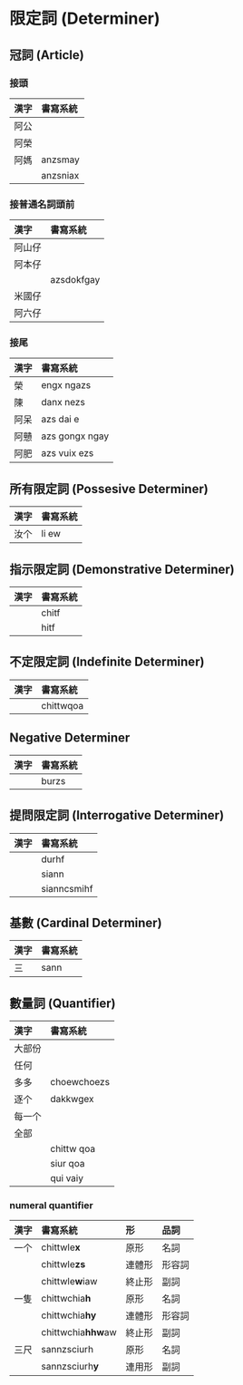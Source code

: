 # 限定詞 (Determiner)

## 冠詞 (Article)

### 接頭

| 漢字 | 書寫系統 |
| :--- | :--- |
| 阿公 ||
| 阿榮 ||
| 阿媽 | anzsmay |
|| anzsniax |

### 接普通名詞頭前

| 漢字 | 書寫系統 |
| :--- | :--- |
| 阿山仔 ||
| 阿本仔 ||
|| azsdokfgay |
| 米國仔 ||
| 阿六仔 ||

### 接尾

| 漢字 | 書寫系統 |
| :--- | :--- |
| 榮 | engx ngazs |
| 陳 | danx nezs |
| 阿呆 | azs dai e |
| 阿戇 | azs gongx ngay |
| 阿肥 | azs vuix ezs |

## 所有限定詞 (Possesive Determiner)

| 漢字 | 書寫系統 |
| :--- | :--- |
| 汝个 | li ew |

## 指示限定詞 (Demonstrative Determiner)

| 漢字 | 書寫系統 |
| :--- | :--- |
|| chitf |
|| hitf |

## 不定限定詞 (Indefinite Determiner)

| 漢字 | 書寫系統 |
| :--- | :--- |
|| chittwqoa |

## Negative Determiner

| 漢字 | 書寫系統 |
| :--- | :--- |
|| burzs |

## 提問限定詞 (Interrogative Determiner)

| 漢字 | 書寫系統 |
| :--- | :--- |
|| durhf |
|| siann |
|| sianncsmihf |

## 基數 (Cardinal Determiner)

| 漢字 | 書寫系統 |
| :--- | :--- |
| 三 | sann |

## 數量詞 (Quantifier)

| 漢字 | 書寫系統 |
| :--- | :--- |
| 大部份 ||
| 任何 ||
| 多多 | choewchoezs |
| 逐个 | dakkwgex |
| 每一个 ||
| 全部 ||
|| chittw qoa |
|| siur qoa |
|| qui vaiy |

### numeral quantifier

| 漢字 | 書寫系統 | 形 | 品詞 |
| :--- | :--- | :--- | :--- |
| 一个 | chittwle**x** | 原形 | 名詞 |
|| chittwle**zs** | 連體形 | 形容詞 |
|| chittwle**w**iaw | 終止形 | 副詞 |
| 一隻 | chittwchia**h** | 原形 | 名詞 |
|| chittwchia**hy** | 連體形 | 形容詞 |
|| chittwchia**hhw**aw | 終止形 | 副詞 |
| 三尺 | sannzsciurh | 原形 | 名詞 |
|| sannzsciurh**y** | 連用形 | 副詞 |

